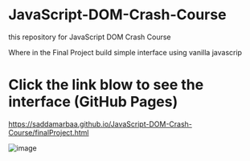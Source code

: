 # JavaScript-DOM-Crash-Course

this repository for JavaScript DOM Crash Course 

Where in the Final Project build simple interface using vanilla javascrip


# Click the link blow to see the interface (GitHub Pages)

https://saddamarbaa.github.io/JavaScript-DOM-Crash-Course/finalProject.html

![image](https://user-images.githubusercontent.com/51326421/101821062-0613fa00-3b5a-11eb-9d10-9f17d4603923.png)




